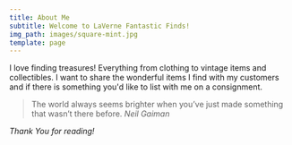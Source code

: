 ```yaml
---
title: About Me
subtitle: Welcome to LaVerne Fantastic Finds!
img_path: images/square-mint.jpg
template: page
---
```

I love finding treasures!
Everything from clothing to vintage items and collectibles. I want to share the wonderful items I find with my customers and if there is something you'd like to list with me on a consignment.

>The world always seems brighter when you’ve just made something that wasn’t there before. <cite>Neil Gaiman</cite>



*Thank You for reading!*
